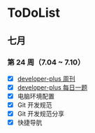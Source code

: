 # ToDoList

## 七月

### 第 24 周（7.04 ~ 7.10）

- [x] [developer-plus 周刊](https://github.com/developer-plus/weekly)
- [x] [developer-plus 每日一题](https://github.com/developer-plus/interview)
- [x] 电脑环境配置
- [x] Git 开发规范
- [x] Git 开发规范分享
- [x] 快捷导肮
